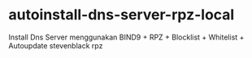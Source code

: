 # autoinstall-dns-server-rpz-local
Install Dns Server menggunakan BIND9 + RPZ + Blocklist + Whitelist + Autoupdate stevenblack rpz
